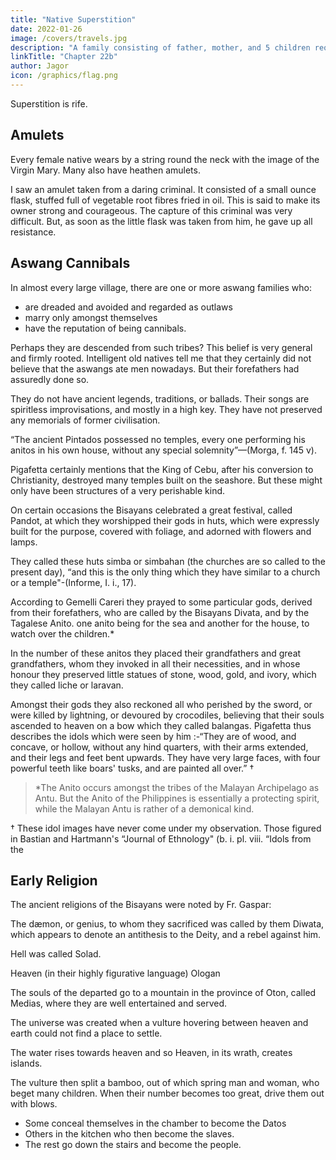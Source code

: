 ```yaml
---
title: "Native Superstition"
date: 2022-01-26
image: /covers/travels.jpg
description: "A family consisting of father, mother, and 5 children requires daily 12 chupas of rice"
linkTitle: "Chapter 22b"
author: Jagor
icon: /graphics/flag.png
---
```



Superstition is rife. 


## Amulets

Every female native wears by a string round the neck with the image of the Virgin Mary. Many also have heathen amulets. <!-- , of which I had an opportunity of examining one that had been taken from a very daring criminal.  --> 

I saw an amulet taken from a daring criminal. It consisted of a small ounce flask, stuffed full of vegetable root fibres fried in oil. This is said to make its owner strong and courageous. The capture of this criminal was very difficult. But, as soon as the little flask was taken from him, he gave up all resistance. 


## Aswang Cannibals

In almost every large village, there are one or more aswang <!-- Asuán --> families who:
- are dreaded and avoided and regarded as outlaws
- marry only amongst themselves
- have the reputation of being cannibals. 

Perhaps they are descended from such tribes? This belief is very general and firmly rooted. Intelligent old natives tell me that they certainly did not believe that the aswangs <!-- Asuáns --> ate men nowadays. But <!--  at the present time, but that --> their forefathers had assuredly done so.

<!-- * Veritable cannibals are not mentioned by the older authors on the Philippines. Pigafetta (p. 127) heard that a people lived on a river at Cape Benuian (north of Mindanao) who ate only the hearts of their captured enemies, along with lemonjuice; and Dr. Semper (“* Philippines,” 62) found the same custom, with the excep. tion of the lemon-juice, on the east coast of Mindanao. -->

They do not have ancient legends, traditions, or ballads. Their songs are <!-- , it is stated that there are none. It is true they have songs at their dances, but these are --> spiritless improvisations, and mostly in a high key. They have not preserved any memorials of former civilisation. 

“The ancient Pintados possessed no temples, every one performing his anitos in his own house, without any special solemnity”—(Morga, f. 145 v). 

Pigafetta certainly mentions that the King of Cebu, after his conversion to Christianity, destroyed many temples built on the seashore. But these might only have been structures of a very perishable kind. 

On certain occasions the Bisayans celebrated a great festival, called Pandot, at which they worshipped their gods in huts, which were expressly built for the purpose, covered with foliage, and adorned with flowers and lamps. 

They called these huts simba or simbahan (the churches are so called to the present day), “and this is the only thing which they have similar to a church or a temple"-(Informe, I. i., 17). 

According to Gemelli Careri they prayed to some particular gods, derived from their forefathers, who are called by the Bisayans Divata, and by the Tagalese Anito. one anito being for the sea and another for the house, to watch over the children.* 

In the number of these anitos they placed their grandfathers and great grandfathers, whom they invoked in all their necessities, and in whose honour they preserved little statues of stone, wood, gold, and ivory, which they called liche or laravan. 

Amongst their gods they also reckoned all who perished by the sword, or were killed by lightning, or devoured by crocodiles, believing that their souls ascended to heaven on a bow which they called balangas. Pigafetta thus describes the idols which were seen by him :-“They are of wood, and concave, or hollow, without any hind quarters, with their arms extended, and their legs and feet bent upwards. They have very large faces, with four powerful teeth like boars' tusks, and are painted all over.” †

> *The Anito occurs amongst the tribes of the Malayan Archipelago as Antu. But the Anito of the Philippines is essentially a protecting spirit, while the Malayan Antu is rather of a demonical kind.

† These idol images have never come under my observation. Those figured in Bastian and Hartmann's “Journal of Ethnology" (b. i. pl. viii. “Idols from the


## Early Religion

The ancient religions of the Bisayans were noted by Fr. Gaspar:

The dæmon, or genius, to whom they sacrificed was called by them Diwata, which appears to denote an antithesis to the Deity, and a rebel against him. 

Hell was called Solad. 

Heaven (in their highly figurative language) Ologan

The souls of the departed go to a mountain in the province of Oton, called Medias, where they are well entertained and served.

The universe was created when a vulture hovering between heaven and earth could not find a place to settle. 

The water rises towards heaven and so Heaven, in its wrath, creates islands. 

The vulture then split a bamboo, out of which spring man and woman, who beget many children. When their number becomes too great, drive them out with blows. 
- Some conceal themselves in the chamber to become the Datos
- Others in the kitchen who then become the slaves.
- The rest go down the stairs and become the people.

<!-- Philippines)," whose originals are in the Ethnographical Museum of Berlin, were certainly acquired in the Philippines, but, according to A. W. Franks, undoubtedly belong to the Solomon Islands. Sections ii. to viji., p 46, in the cattlogue of the Museum at Prague are entitled :-"Four heads of idols, made of wood, from the Philippines, contributed by the Bohemian naturalist Thaddäus Hänke, who was commissioned by the King of Spain, in the year 1817, to travel in the islands of the South Sea." The photographs, which were obligingly introduced here at my desire by the direction of the museum, do not entirely correspond to the above description, pointing rather to the west coast of America, the principal field of Hänke's researches. The Reliquiæ Botanicæ, from his posthumous papers, likewise afford no information respecting the origin of those idols.
 -->
